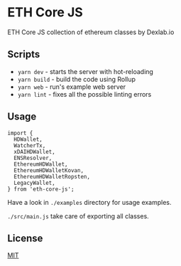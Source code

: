 # ETH Core JS

ETH Core JS collection of ethereum classes by Dexlab.io

## Scripts

- `yarn dev` - starts the server with hot-reloading
- `yarn build` - build the code using Rollup
- `yarn web` - run's example web server
- `yarn lint` - fixes all the possible linting errors

## Usage

```
import {
  HDWallet,
  WatcherTx,
  xDAIHDWallet,
  ENSResolver,
  EthereumHDWallet,
  EthereumHDWalletKovan,
  EthereumHDWalletRopsten,
  LegacyWallet,
} from 'eth-core-js';
```

Have a look in `./examples` directory for usage examples.

`./src/main.js` take care of exporting all classes.

## License

[MIT](LICENSE)
